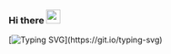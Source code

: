 ### Hi there <img src="https://media.giphy.com/media/hvRJCLFzcasrR4ia7z/giphy.gif" width="25px">

[![Typing SVG](https://readme-typing-svg.demolab.com?font=Fira+Code&pause=1000&color=FF0EA1&random=false&width=435&lines=Welcome+to+my+profile!;Here+I+share+my+adventures+in+AI;Always+learning+new+things..)](https://git.io/typing-svg)
